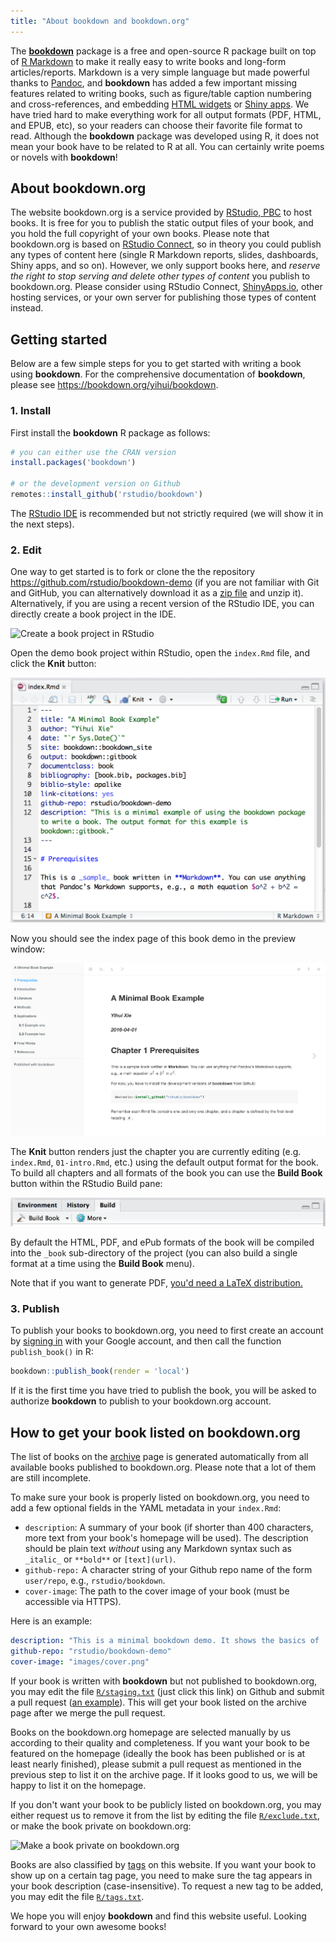 ```yaml
---
title: "About bookdown and bookdown.org"
---
```


The [**bookdown**](https://github.com/rstudio/bookdown) package is a free and open-source R package built on top of [R Markdown](http://rmarkdown.rstudio.com) to make it really easy to write books and long-form articles/reports. Markdown is a very simple language but made powerful thanks to [Pandoc](http://pandoc.org), and **bookdown** has added a few important missing features related to writing books, such as figure/table caption numbering and cross-references, and embedding [HTML widgets](https://htmlwidgets.org) or [Shiny apps](https://shiny.rstudio.com). We have tried hard to make everything work for all output formats (PDF, HTML, and EPUB, etc), so your readers can choose their favorite file format to read. Although the **bookdown** package was developed using R, it does not mean your book have to be related to R at all. You can certainly write poems or novels with **bookdown**!

## About bookdown.org

The website bookdown.org is a service provided by [RStudio, PBC](https://www.rstudio.com) to host books. It is free for you to publish the static output files of your book, and you hold the full copyright of your own books. Please note that bookdown.org is based on [RStudio Connect](https://www.rstudio.com/products/connect/), so in theory you could publish any types of content here (single R Markdown reports, slides, dashboards, Shiny apps, and so on). However, we only support books here, and _reserve the right to stop serving and delete other types of content_ you publish to bookdown.org. Please consider using RStudio Connect, [ShinyApps.io](https://www.shinyapps.io), other hosting services, or your own server for publishing those types of content instead.

## Getting started

Below are a few simple steps for you to get started with writing a book using **bookdown**. For the comprehensive documentation of **bookdown**, please see <https://bookdown.org/yihui/bookdown>.

### 1. Install

First install the **bookdown** R package as follows:

```r
# you can either use the CRAN version
install.packages('bookdown')

# or the development version on Github
remotes::install_github('rstudio/bookdown')
```

The [RStudio IDE](https://www.rstudio.com/products/rstudio/download/preview/) is recommended but not strictly required (we will show it in the next steps).

### 2. Edit

One way to get started is to fork or clone the the repository <https://github.com/rstudio/bookdown-demo> (if you are not familiar with Git and GitHub, you can alternatively download it as a [zip file](https://github.com/rstudio/bookdown-demo/archive/master.zip) and unzip it). Alternatively, if you are using a recent version of the RStudio IDE, you can directly create a book project in the IDE.

![Create a book project in RStudio](https://user-images.githubusercontent.com/163582/42904357-6a41de3e-8a9a-11e8-87d1-fee8b85a2dfc.png)

Open the demo book project within RStudio, open the `index.Rmd` file, and click the **Knit** button:

![Knit index.Rmd in a bookdown project](/images/knit-book.png)

Now you should see the index page of this book demo in the preview window:

![](/images/preview-book.png)

The **Knit** button renders just the chapter you are currently editing (e.g. `index.Rmd`, `01-intro.Rmd`, etc.) using the default output format for the book. To build all chapters and all formats of the book you can use the **Build Book** button within the RStudio Build pane:

![Build book](/images/build-book.png)

By default the HTML, PDF, and ePub formats of the book will be compiled into the `_book` sub-directory of the project (you can also build a single format at a time using the **Build Book** menu).

Note that if you want to generate PDF, [you'd need a LaTeX distribution.](https://bookdown.org/yihui/rmarkdown-cookbook/install-latex.html)

### 3. Publish

To publish your books to bookdown.org, you need to first create an account by [signing in](http://bookdown.org/connect/) with your Google account, and then call the function `publish_book()` in R:

```r
bookdown::publish_book(render = 'local')
```

If it is the first time you have tried to publish the book, you will be asked to authorize **bookdown** to publish to your bookdown.org account.

## How to get your book listed on bookdown.org

The list of books on the [archive](/archive/) page is generated automatically from all available books published to bookdown.org. Please note that a lot of them are still incomplete.

To make sure your book is properly listed on bookdown.org, you need to add a few optional fields in the YAML metadata in your `index.Rmd`:

- `description`: A summary of your book (if shorter than 400 characters, more text from your book's homepage will be used). The description should be plain text _without_ using any Markdown syntax such as `_italic_` or `**bold**` or `[text](url)`.
- `github-repo:` A character string of your Github repo name of the form `user/repo`, e.g., `rstudio/bookdown`.
- `cover-image`: The path to the cover image of your book (must be accessible via HTTPS).

Here is an example:

```yaml
description: "This is a minimal bookdown demo. It shows the basics of ..."
github-repo: "rstudio/bookdown-demo"
cover-image: "images/cover.png"
```

If your book is written with **bookdown** but not published to bookdown.org, you may edit the file [`R/staging.txt`](https://github.com/rstudio/bookdown.org/edit/master/R/staging.txt) (just click this link) on Github and submit a pull request ([an example](https://github.com/rstudio/bookdown.org/pull/13)). This will get your book listed on the archive page after we merge the pull request.

Books on the bookdown.org homepage are selected manually by us according to their quality and completeness. If you want your book to be featured on the homepage (ideally the book has been published or is at least nearly finished), please submit a pull request as mentioned in the previous step to list it on the archive page. If it looks good to us, we will be happy to list it on the homepage.

If you don't want your book to be publicly listed on bookdown.org, you may either request us to remove it from the list by editing the file [`R/exclude.txt`](https://github.com/rstudio/bookdown.org/edit/master/R/exclude.txt), or make the book private on bookdown.org:

![Make a book private on bookdown.org](https://user-images.githubusercontent.com/163582/43099998-9718029c-8e89-11e8-9abd-01934120d9dc.png)

Books are also classified by [tags](/tags/) on this website. If you want your book to show up on a certain tag page, you need to make sure the tag appears in your book description (case-insensitive). To request a new tag to be added, you may edit the file [`R/tags.txt`](https://github.com/rstudio/bookdown.org/edit/master/R/tags.txt).

We hope you will enjoy **bookdown** and find this website useful. Looking forward to your own awesome books!
